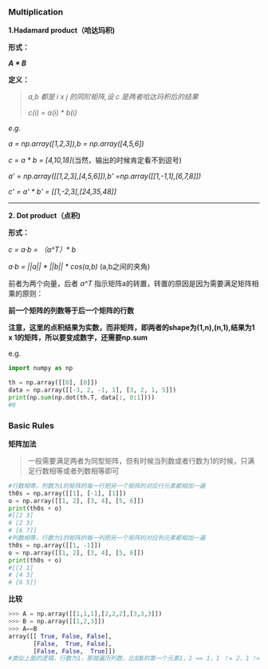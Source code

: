 ### Multiplication
**1.Hadamard product（哈达玛积)**

**形式：**

***A * B***

**定义：**

>*a,b 都是 i x j 的同阶矩阵,设 c 是两者哈达玛积后的结果*
>
>*c(i) = a(i) * b(i)*

*e.g.* 

*a = np.array([1,2,3]),b = np.array([4,5,6])*

*c = a * b = [4,10,18]*(当然，输出的时候肯定看不到逗号)

*a' = np.array([[1,2,3],[4,5,6]]),b' =np.array([[1,-1,1],[6,7,8]])*

*c' = a' * b' = [[1,-2,3],[24,35,48]]*

***
**2. Dot product（点积)**

**形式：**

*c = a·b = （a^T）\* b* 

*a·b = ||a|| * ||b|| * cos(a,b)* (a,b之间的夹角)

前者为两个向量，后者 *a^T* 指示矩阵a的转置，转置的原因是因为需要满足矩阵相乘的原则：

**前一个矩阵的列数等于后一个矩阵的行数**

**注意，这里的点积结果为实数，而非矩阵，即两者的shape为(1,n),(n,1),结果为1 x 1的矩阵，所以要变成数字，还需要np.sum**

e.g.

```python
import numpy as np

th = np.array([[0], [0]])
data = np.array([[-3, 2, -1, 1], [3, 2, 1, 5]])
print(np.sum(np.dot(th.T, data[:, 0:1])))
#0
```

### Basic Rules

**矩阵加法**
>一般需要满足两者为同型矩阵，但有时候当列数或者行数为1的时候，只满足行数相等或者列数相等即可
```python
#行数相等，列数为1的矩阵的每一行把另一个矩阵的对应行元素都相加一遍
th0s = np.array([[1], [-1], [1]])
o = np.array([[1, 2], [3, 4], [5, 6]])
print(th0s + o)
#[[2 3]
# [2 3]
# [6 7]]
#列数相等，行数为1的矩阵的每一列把另一个矩阵的对应列元素都相加一遍
th0s = np.array([[1, -1]])
o = np.array([[1, 2], [3, 4], [5, 6]])
print(th0s + o)
#[[2 1]
# [4 3]
# [6 5]]
```

**比较**
```python
>>> A = np.array([[1,1,1],[2,2,2],[3,3,3]])
>>> B = np.array([[1,2,3]])
>>> A==B
array([[ True, False, False],
       [False,  True, False],
       [False, False,  True]])
#类似上面的逻辑，行数为1，那就遍历列数，比如B的第一个元素1，1 == 1，1 ！= 2，1 != 3
```